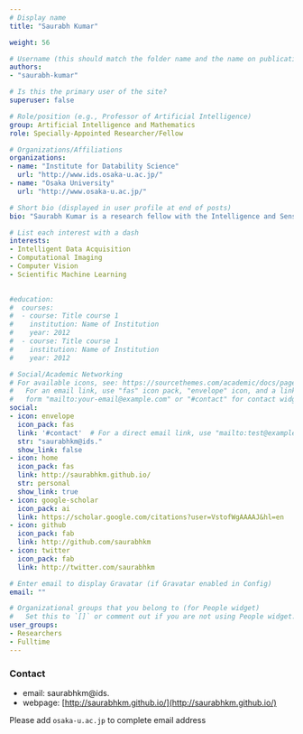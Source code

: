 ```yaml
---
# Display name
title: "Saurabh Kumar"

weight: 56

# Username (this should match the folder name and the name on publications)
authors:
- "saurabh-kumar"

# Is this the primary user of the site?
superuser: false

# Role/position (e.g., Professor of Artificial Intelligence)
group: Artificial Intelligence and Mathematics
role: Specially-Appointed Researcher/Fellow

# Organizations/Affiliations
organizations:
- name: "Institute for Datability Science"
  url: "http://www.ids.osaka-u.ac.jp/"
- name: "Osaka University"
  url: "http://www.osaka-u.ac.jp/"

# Short bio (displayed in user profile at end of posts)
bio: "Saurabh Kumar is a research fellow with the Intelligence and Sensing lab at the Institute of Datability Science, Osaka University. His research interests are intelligent data acquisition, computational imaging, computer vision, and scientific machine learning. "

# List each interest with a dash
interests:
- Intelligent Data Acquisition
- Computational Imaging
- Computer Vision
- Scientific Machine Learning

  
#education:
#  courses:
#  - course: Title course 1
#    institution: Name of Institution
#    year: 2012
#  - course: Title course 1
#    institution: Name of Institution
#    year: 2012

# Social/Academic Networking
# For available icons, see: https://sourcethemes.com/academic/docs/page-builder/#icons
#   For an email link, use "fas" icon pack, "envelope" icon, and a link in the
#   form "mailto:your-email@example.com" or "#contact" for contact widget.
social:
- icon: envelope
  icon_pack: fas
  link: '#contact'  # For a direct email link, use "mailto:test@example.org".
  str: "saurabhkm@ids."
  show_link: false
- icon: home
  icon_pack: fas
  link: http://saurabhkm.github.io/
  str: personal
  show_link: true
- icon: google-scholar
  icon_pack: ai
  link: https://scholar.google.com/citations?user=VstofWgAAAAJ&hl=en
- icon: github
  icon_pack: fab
  link: http://github.com/saurabhkm
- icon: twitter
  icon_pack: fab
  link: http://twitter.com/saurabhkm

# Enter email to display Gravatar (if Gravatar enabled in Config)
email: ""

# Organizational groups that you belong to (for People widget)
#   Set this to `[]` or comment out if you are not using People widget.
user_groups:
- Researchers
- Fulltime
---
```


### Contact
- email: saurabhkm@ids.
- webpage: [http://saurabhkm.github.io/](http://saurabhkm.github.io/)


Please add `osaka-u.ac.jp` to complete email address